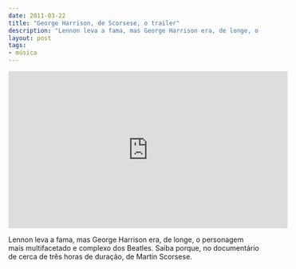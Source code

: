```yaml
---
date: 2011-03-22
title: "George Harrison, de Scorsese, o trailer"
description: "Lennon leva a fama, mas George Harrison era, de longe, o personagem mais multifacetado e complexo dos Beatles"
layout: post
tags:
- música
---
```


<iframe width="560" height="315" src="http://www.youtube.com/embed/AGMMXK-661M" frameborder="0" allowfullscreen></iframe>

Lennon leva a fama, mas George Harrison era, de longe, o personagem mais multifacetado e complexo dos Beatles. Saiba porque, no documentário de cerca de três horas de duração, de Martin Scorsese.